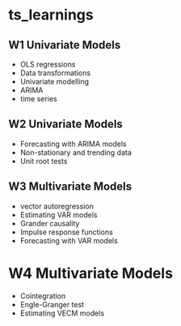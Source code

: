# ts_learnings
## W1 Univariate Models
 - OLS regressions
 - Data transformations
 - Univariate modelling
 - ARIMA
 - time series

## W2 Univariate Models
 - Forecasting with ARIMA models
 - Non-stationary and trending data
 - Unit root tests

## W3 Multivariate Models
 - vector autoregression
 - Estimating VAR models
 - Grander causality
 - Impulse response functions
 - Forecasting with VAR models

# W4 Multivariate Models
 - Cointegration
 - Engle-Granger test
 - Estimating VECM models
